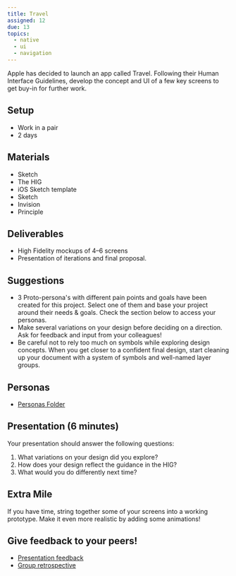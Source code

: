 ```yaml
---
title: Travel
assigned: 12
due: 13
topics:
  - native
  - ui
  - navigation
---
```


Apple has decided to launch an app called Travel. Following their Human Interface Guidelines, develop the concept and UI of a few key screens to get buy-in for further work.

## Setup

- Work in a pair
- 2 days

## Materials

- Sketch
- The HIG
- iOS Sketch template
- Sketch
- Invision
- Principle

## Deliverables

- High Fidelity mockups of 4–6 screens
- Presentation of iterations and final proposal.

## Suggestions

- 3 Proto-persona's with different pain points and goals have been created for this project. Select one of them and base your project around their needs & goals. Check the section below to access your personas.
- Make several variations on your design before deciding on a direction. Ask for feedback and input from your colleagues!
- Be careful not to rely too much on symbols while exploring design concepts. When you get closer to a confident final design, start cleaning up your document with a system of symbols and well-named layer groups.

## Personas
- [Personas Folder](https://drive.google.com/open?id=16ZA5gIpvhW-EGw9Rqo_ZN6WjkuAJl1KX)

## Presentation (6 minutes)

Your presentation should answer the following questions:

1. What variations on your design did you explore?
2. How does your design reflect the guidance in the HIG?
3. What would you do differently next time?

## Extra Mile

If you have time, string together some of your screens into a working prototype. Make it even more realistic by adding some animations!


Give feedback to your peers!
---------------------------

- [Presentation feedback](https://drive.google.com/drive/u/1/folders/1NJX2VAEs_bdsveH-H5bYnjUUBOoFKxYA)
- [Group retrospective](https://drive.google.com/drive/u/1/folders/1a0Si3XhUEghzi0hVdO7j-qsm2w0ajZpQ)
